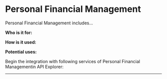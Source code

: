 # Personal Financial Management

Personal Financial Management includes...

**Who is it for:** 

**How is it used:** 

**Potential uses:** 

Begin the integration with following services of Personal Financial Managementin API Explorer:
***

